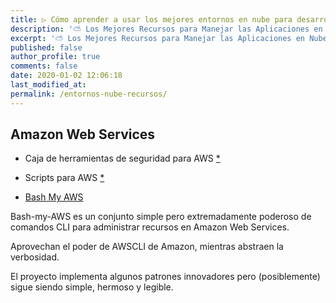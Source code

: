 ```yaml
---
title: ▷ Cómo aprender a usar los mejores entornos en nube para desarrollar 👨‍💻 
description: '⛅ Los Mejores Recursos para Manejar las Aplicaciones en Nube'
excerpt: '⛅ Los Mejores Recursos para Manejar las Aplicaciones en Nube'
published: false
author_profile: true
comments: false
date: 2020-01-02 12:06:18
last_modified_at: 
permalink: /entornos-nube-recursos/
---
```


## Amazon Web Services

* Caja de herramientas de seguridad para AWS [*](https://zoph.me/posts/2019-12-16-aws-security-toolbox/)
* Scripts para AWS [*](https://news.ycombinator.com/item?id=21918584)

* [Bash My AWS](https://bash-my-aws.org/)

Bash-my-AWS es un conjunto simple pero extremadamente poderoso de comandos CLI para administrar recursos en Amazon Web Services.

Aprovechan el poder de AWSCLI de Amazon, mientras abstraen la verbosidad.

El proyecto implementa algunos patrones innovadores pero (posiblemente) sigue siendo simple, hermoso y legible.